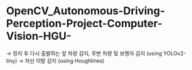 # OpenCV_Autonomous-Driving-Perception-Project-Computer-Vision-HGU-

→ 정지 후 다시 출발하는 앞 차량 감지, 주변 차량 및 보행자 감지 (using YOLOv2-tiny)
→ 차선 이탈 감지 (using Houghlines)
